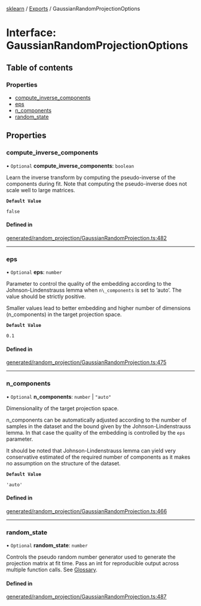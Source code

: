 [sklearn](../readme.md) / [Exports](../modules.md) / GaussianRandomProjectionOptions

# Interface: GaussianRandomProjectionOptions

## Table of contents

### Properties

- [compute\_inverse\_components](GaussianRandomProjectionOptions.md#compute_inverse_components)
- [eps](GaussianRandomProjectionOptions.md#eps)
- [n\_components](GaussianRandomProjectionOptions.md#n_components)
- [random\_state](GaussianRandomProjectionOptions.md#random_state)

## Properties

### compute\_inverse\_components

• `Optional` **compute\_inverse\_components**: `boolean`

Learn the inverse transform by computing the pseudo-inverse of the components during fit. Note that computing the pseudo-inverse does not scale well to large matrices.

**`Default Value`**

`false`

#### Defined in

[generated/random_projection/GaussianRandomProjection.ts:482](https://github.com/transitive-bullshit/scikit-learn-ts/blob/367336a/packages/sklearn/src/generated/random_projection/GaussianRandomProjection.ts#L482)

___

### eps

• `Optional` **eps**: `number`

Parameter to control the quality of the embedding according to the Johnson-Lindenstrauss lemma when `n\_components` is set to ‘auto’. The value should be strictly positive.

Smaller values lead to better embedding and higher number of dimensions (n\_components) in the target projection space.

**`Default Value`**

`0.1`

#### Defined in

[generated/random_projection/GaussianRandomProjection.ts:475](https://github.com/transitive-bullshit/scikit-learn-ts/blob/367336a/packages/sklearn/src/generated/random_projection/GaussianRandomProjection.ts#L475)

___

### n\_components

• `Optional` **n\_components**: `number` \| ``"auto"``

Dimensionality of the target projection space.

n\_components can be automatically adjusted according to the number of samples in the dataset and the bound given by the Johnson-Lindenstrauss lemma. In that case the quality of the embedding is controlled by the `eps` parameter.

It should be noted that Johnson-Lindenstrauss lemma can yield very conservative estimated of the required number of components as it makes no assumption on the structure of the dataset.

**`Default Value`**

`'auto'`

#### Defined in

[generated/random_projection/GaussianRandomProjection.ts:466](https://github.com/transitive-bullshit/scikit-learn-ts/blob/367336a/packages/sklearn/src/generated/random_projection/GaussianRandomProjection.ts#L466)

___

### random\_state

• `Optional` **random\_state**: `number`

Controls the pseudo random number generator used to generate the projection matrix at fit time. Pass an int for reproducible output across multiple function calls. See [Glossary](../../glossary.html#term-random_state).

#### Defined in

[generated/random_projection/GaussianRandomProjection.ts:487](https://github.com/transitive-bullshit/scikit-learn-ts/blob/367336a/packages/sklearn/src/generated/random_projection/GaussianRandomProjection.ts#L487)

